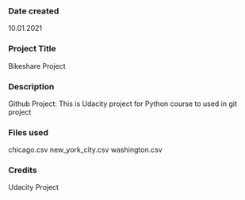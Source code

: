 ### Date created
10.01.2021

### Project Title
Bikeshare Project

### Description
Github Project: This is Udacity project for Python course to used in git project

### Files used
chicago.csv
new_york_city.csv
washington.csv

### Credits
Udacity Project

